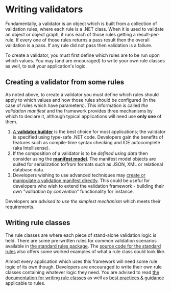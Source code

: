 # Writing validators

Fundamentally, a validator is an object which is built from a collection of validation rules, where each rule is a .NET class.
When it is used to validate an object or object graph, it runs each of those rules getting a result-per-rule.
If every one of those rules returns a pass result then the overall validation is a pass.  If any rule did not pass then validation is a failure.

To create a validator, you must first define which rules are to be run upon which values.
You may (and are encouraged) to write your own rule classes as well, to suit your application's logic.

## Creating a validator from some rules

As noted above, to create a validator you must define which rules should apply to which values and how those rules should be configured (in the case of rules which have parameters).
This information is called _the validation manifest_ and the framework provides three mechanisms by which to declare it, although typical applications will need use **only one** of them.

1. [A **validator builder**] is the best choice for most applications; the validator is specified using type-safe .NET code.
Developers gain the benefits of features such as compile-time syntax checking and IDE autocomplete (aka Intellisense).
2. If the composition of a validator is to be _defined using data_ then consider using the [**manifest model**].
The manifest model objects are suited for serialization to/from formats such as JSON, XML or relational database data.
3. Developers wishing to use advanced techniques may [create or manipulate a validation manifest directly].
This could be useful for developers who wish to extend the validation framework - building their own _"validation by convention"_ functionality for instance.

Developers are _advised to use the simplest mechanism_ which meets their requirements.

[A **validator builder**]:WritingValidatorBuilders/index.md
[**manifest model**]:UsingTheManifestModel/index.md
[create or manipulate a validation manifest directly]:TheValidationManifest/index.md
[POCOs]:https://en.wikipedia.org/wiki/Plain_old_CLR_object

## Writing rule classes

The rule classes are where each piece of stand-alone validation logic is held.
There are some pre-written rules for common validation scenarios available in [the standard rules package].
The [source code for the standard rules] also offers some worked examples of what a rule class could look like.

Almost every application which uses this framework will need some rule logic of its own though.
Developers are encouraged to write their own rule classes containing whatever logic they need.
You are advised to read [the documentation for writing rule classes] as well as [best practices & guidance] applicable to rules.

[the standard rules package]:https://www.nuget.org/packages/CSF.Validation.StandardRules/
[source code for the standard rules]:https://github.com/csf-dev/CSF.Validation/tree/master/CSF.Validation.StandardRules/Rules
[the documentation for writing rule classes]:WritingValidationRules/index.md
[best practices & guidance]:../BestPractice/index.md#writing-validation-rule-classes
[`IRule<in TValidated>`]:xref:CSF.Validation.Rules.IRule`1
[`IRule<in TValue, in TParent>`]:xref:CSF.Validation.Rules.IRule`2

